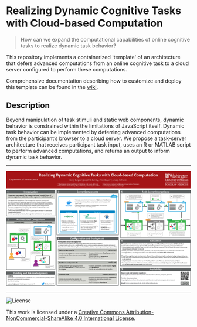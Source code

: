 # Realizing Dynamic Cognitive Tasks with Cloud-based Computation

> How can we expand the computational capabilities of online cognitive tasks to realize dynamic task behavior?

This repository implements a containerized 'template' of an architecture that defers advanced computations from an online cognitive task to a cloud server configured to perform these computations.

Comprehensive documentation describing how to customize and deploy this template can be found in the [wiki](https://github.com/Brain-Development-and-Disorders-Lab/task_template_dynamic/wiki).

## Description

Beyond manipulation of task stimuli and static web components, dynamic behavior is constrained within the limitations of JavaScript itself. Dynamic task behavior can be implemented by deferring advanced computations from the participant’s browser to a cloud server. We propose a task-server architecture that receives participant task input, uses an R or MATLAB script to perform advanced computations, and returns an output to inform dynamic task behavior.

---

![CNS 2023 Poster](Burgess_etal_CNS_2023_Poster.png)

---

![License](https://i.creativecommons.org/l/by-nc-sa/4.0/88x31.png)

This work is licensed under a [Creative Commons Attribution-NonCommercial-ShareAlike 4.0 International License](http://creativecommons.org/licenses/by-nc-sa/4.0/).
